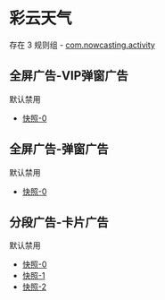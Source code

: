 # 彩云天气

存在 3 规则组 - [com.nowcasting.activity](/src/apps/com.nowcasting.activity.ts)

## 全屏广告-VIP弹窗广告

默认禁用

- [快照-0](https://i.gkd.li/import/13405130)

## 全屏广告-弹窗广告

默认禁用

- [快照-0](https://i.gkd.li/import/13405131)

## 分段广告-卡片广告

默认禁用

- [快照-0](https://i.gkd.li/import/13690826)
- [快照-1](https://i.gkd.li/import/13690822)
- [快照-2](https://i.gkd.li/import/13690830)
